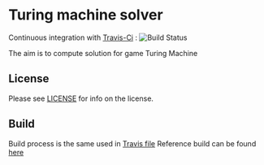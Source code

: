 # Turing machine solver

Continuous integration with [Travis-Ci](https://app.travis-ci.com/github/quicky2000/turing_machine_solver) : ![Build Status](https://app.travis-ci.com/quicky2000/turing_machine_solver.svg?branch=master)

The aim is to compute solution for game Turing Machine


License
-------
Please see [LICENSE](LICENSE) for info on the license.

Build
-----

Build process is the same used in [Travis file](.travis.yml)
Reference build can be found [here](https://app.travis-ci.com/github/quicky2000/turing_machine_solver)


